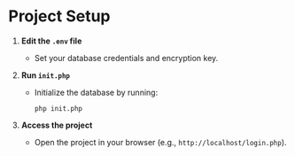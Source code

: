 # Project Setup

1. **Edit the `.env` file**  
   - Set your database credentials and encryption key.

2. **Run `init.php`**  
   - Initialize the database by running:  
     ```
     php init.php
     ```

3. **Access the project**  
   - Open the project in your browser (e.g., `http://localhost/login.php`).
